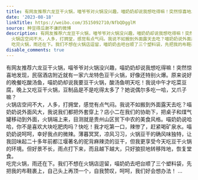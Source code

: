 ```yaml
---
title: 有网友推荐六龙豆干火锅，喵爷爷对火锅没兴趣，喵奶奶却说我想吃得嘛！突然惊喜地发现，民宿酒店附近就有一家六龙特色豆干火锅，好像还特别火爆。原来说好的晚餐...
date: '2023-08-18'
linkTitle: https://weibo.com/3515092710/NfbQDgglM
source: 种豆得瓜谢不谦的微博
description: 有网友推荐六龙豆干火锅，喵爷爷对火锅没兴趣，喵奶奶却说我想吃得嘛！突然惊喜地发现，民宿酒店附近就有一家六龙特色豆干火锅，好像还特别火爆。原来说好的晚餐吃酸汤鱼，喵奶奶却说我要豆干火锅，酸汤鱼明天吃！我说中午才吃菜豆腐，晚上又吃豆干火锅，豆制品是不是吃得太多了？她说偶尔多吃一哈，又爪子嘛？<br>
  火锅店空间不大，人多，打拥堂，感觉有点气闷。我说不如搬到外面露天去吃？喵奶奶说外面风大，我说我们都把外套穿上？店小二在我们的协助下，把桌子和煤气罐移动到外面，火锅端上来，目测就是贵州山区贫下中农的美食风格。喵奶奶说哈哈，你不是喜欢大块吃肥肉吗？快吃！我才吃第一口，辣惨了，赶紧喝矿泉水。喵奶奶说呵呵，幸好我点的微辣。薄暮冥冥，凉风习习，火锅豆干的确风味独特，让我回味起二十多年前都江堰著名的驼背麻辣烫的豆干，但我更享受今天吃豆干火锅的环境。但好景不长，雨点打下来，而且越下越大，只好狼狈地转移阵地，恢复堂食。<br>
  吃完火锅，雨还在下。我们不想在火锅店逗留，喵奶奶去吧台顺了三个塑料袋，先把我的布鞋裹上，自己头上再顶一个，自我赞叹，呵呵，我们好会想办法！ ...
disable_comments: true
---
```

有网友推荐六龙豆干火锅，喵爷爷对火锅没兴趣，喵奶奶却说我想吃得嘛！突然惊喜地发现，民宿酒店附近就有一家六龙特色豆干火锅，好像还特别火爆。原来说好的晚餐吃酸汤鱼，喵奶奶却说我要豆干火锅，酸汤鱼明天吃！我说中午才吃菜豆腐，晚上又吃豆干火锅，豆制品是不是吃得太多了？她说偶尔多吃一哈，又爪子嘛？<br> 火锅店空间不大，人多，打拥堂，感觉有点气闷。我说不如搬到外面露天去吃？喵奶奶说外面风大，我说我们都把外套穿上？店小二在我们的协助下，把桌子和煤气罐移动到外面，火锅端上来，目测就是贵州山区贫下中农的美食风格。喵奶奶说哈哈，你不是喜欢大块吃肥肉吗？快吃！我才吃第一口，辣惨了，赶紧喝矿泉水。喵奶奶说呵呵，幸好我点的微辣。薄暮冥冥，凉风习习，火锅豆干的确风味独特，让我回味起二十多年前都江堰著名的驼背麻辣烫的豆干，但我更享受今天吃豆干火锅的环境。但好景不长，雨点打下来，而且越下越大，只好狼狈地转移阵地，恢复堂食。<br> 吃完火锅，雨还在下。我们不想在火锅店逗留，喵奶奶去吧台顺了三个塑料袋，先把我的布鞋裹上，自己头上再顶一个，自我赞叹，呵呵，我们好会想办法！ ...